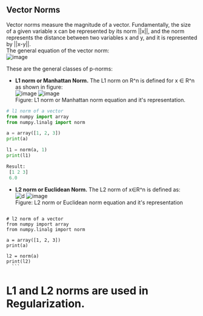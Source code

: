 ## Vector Norms
Vector norms measure the magnitude of a vector. Fundamentally, the size of a given variable x can be represented by its norm ||x||, and the norm represents the distance between two variables x and y, and it is represented by ||x-y||.\
The general equation of the vector norm: \
![image](https://user-images.githubusercontent.com/58425689/106708804-94b56c80-661b-11eb-9144-adf070a7d549.png)

These are the general classes of p-norms:

   - **L1 norm or Manhattan Norm.**
   The L1 norm on R^n is defined for x ∈ R^n as shown in figure: \
	![image](https://user-images.githubusercontent.com/58425689/106709005-ef4ec880-661b-11eb-9f3e-690fca1f0d08.png)         ![image](https://user-images.githubusercontent.com/58425689/106709014-f37ae600-661b-11eb-88dd-02e6fc593ccc.png) \
				Figure: L1 norm or Manhattan norm equation and it's representation.
   ```python
   # l1 norm of a vector
   from numpy import array
   from numpy.linalg import norm
   
   a = array([1, 2, 3])
   print(a)
   
   l1 = norm(a, 1)
   print(l1)
   
   Result: 
	[1 2 3]
	6.0
   ```

   - **L2 norm or Euclidean Norm.**
     The L2 norm of x∈R^n is defined as: \
   	![d](https://user-images.githubusercontent.com/58425689/107531157-aa5eff00-6be4-11eb-8a90-adae72919a00.png) ![image](https://user-images.githubusercontent.com/58425689/106709210-46549d80-661c-11eb-9ae4-75fe917bb511.png) \
  			 Figure: L2 norm or Euclidean norm equation and it's representation
     
     ```python 
	# l2 norm of a vector
	from numpy import array
	from numpy.linalg import norm
	
	a = array([1, 2, 3])
	print(a)
	
	l2 = norm(a)
	print(l2)
      ```

# L1 and L2 norms are used in Regularization.

